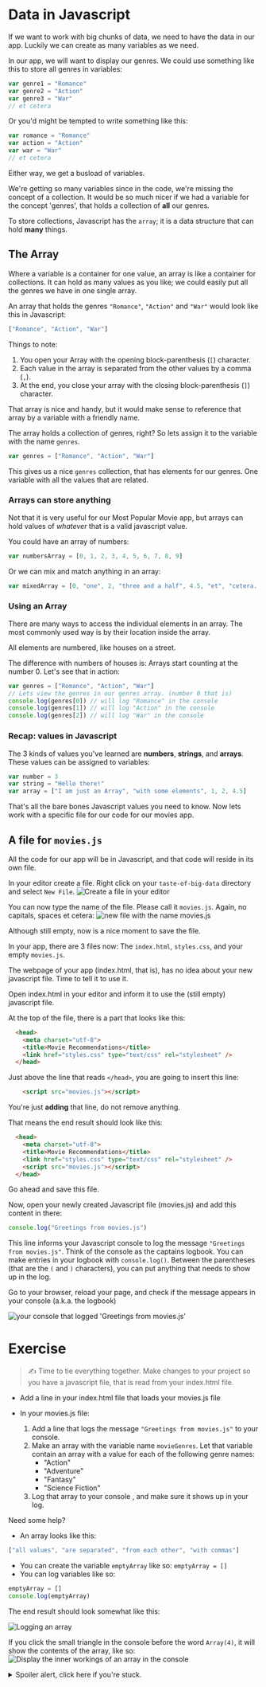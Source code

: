 # Data in Javascript

If we want to work with big chunks of data, we need to have the data in our app.
Luckily we can create as many variables as we need.

In our app, we will want to display our genres. We could use something like this to store all genres in variables:
```javascript
var genre1 = "Romance"
var genre2 = "Action"
var genre3 = "War"
// et cetera
```

Or you'd might be tempted to write something like this:
```javascript
var romance = "Romance"
var action = "Action"
var war = "War"
// et cetera
```

Either way, we get a busload of variables.

We're getting so many variables since in the code, we're missing the concept of a collection. It would be so much nicer if we had a variable for the concept 'genres', that holds a collection of **all** our genres.

To store collections, Javascript has the `array`; it is a data structure that can hold **many** things.

## The Array

Where a variable is a container for one value, an array is like a container for collections.
It can hold as many values as you like; we could easily put all the genres we have in one single array.

An array that holds the genres `"Romance"`, `"Action"` and `"War"` would look like this in Javascript:
```javascript
["Romance", "Action", "War"]
```

Things to note:
1. You open your Array with the opening block-parenthesis (`[`) character.
2. Each value in the array is separated from the other values by a comma (`,`).
3. At the end, you close your array with the closing block-parenthesis (`]`) character.

That array is nice and handy, but it would make sense to reference that array by a variable with a friendly name.

The array holds a collection of genres, right? So lets assign it to the variable with the name `genres`.

```javascript
var genres = ["Romance", "Action", "War"]
```

This gives us a nice `genres` collection, that has elements for our genres. One variable with all the values that are related.

### Arrays can store anything
Not that it is very useful for our Most Popular Movie app, but arrays can hold values of *whatever* that is a valid javascript value.

You could have an array of numbers:
```javascript
var numbersArray = [0, 1, 2, 3, 4, 5, 6, 7, 8, 9]
```

Or we can mix and match anything in an array:

```javascript
var mixedArray = [0, "one", 2, "three and a half", 4.5, "et", "cetera..."]
```

### Using an Array

There are many ways to access the individual elements in an array. The most commonly used way is by their location inside the array.

All elements are numbered, like houses on a street.

The difference with numbers of houses is: Arrays start counting at the number 0. Let's see that in action:

```js
var genres = ["Romance", "Action", "War"]
// Lets view the genres in our genres array. (number 0 that is)
console.log(genres[0]) // will log "Romance" in the console
console.log(genres[1]) // will log "Action" in the console
console.log(genres[2]) // will log "War" in the console
```

### Recap: values in Javascript

The 3 kinds of values you've learned are **numbers**, **strings**, and **arrays**. These values can be assigned to variables:
```javascript
var number = 3
var string = "Hello there!"
var array = ["I am just an Array", "with some elements", 1, 2, 4.5]
```

That's all the bare bones Javascript values you need to know. Now lets work with a specific file for our code for our movies app.

## A file for `movies.js`

All the code for our app will be in Javascript, and that code will reside in its own file.

In your editor create a file.
Right click on your `taste-of-big-data` directory and select `New File`.
![Create a file  in your editor](https://cd.sseu.re/CreateMoviesJSfileInCode.png)

You can now type the name of the file. Please call it `movies.js`. Again, no capitals, spaces et cetera:
![new file with the name movies.js](https://cd.sseu.re/moviesJsFileAboutToBeCreated.png)

Although still empty, now is a nice moment to save the file.

In your app, there are 3 files now: The `index.html`, `styles.css`, and your empty `movies.js`.

The webpage of your app (index.html, that is), has no idea about your new javascript file. Time to tell it to use it.

Open index.html in your editor and inform it to use the (still empty) javascript file.

At the top of the file, there is a part that looks like this:
```html
  <head>
    <meta charset="utf-8">
    <title>Movie Recommendations</title>
    <link href="styles.css" type="text/css" rel="stylesheet" />
  </head>
```

Just above the line that reads `</head>`, you are going to insert this line:
```html
    <script src="movies.js"></script>
```

You're just **adding** that line, do not remove anything.

That means the end result should look like this:
```html
  <head>
    <meta charset="utf-8">
    <title>Movie Recommendations</title>
    <link href="styles.css" type="text/css" rel="stylesheet" />
    <script src="movies.js"></script>
  </head>
```

Go ahead and save this file.

Now, open your newly created Javascript file (movies.js) and add this content in there:
```javascript
console.log("Greetings from movies.js")
```
This line informs your Javascript console to log the message `"Greetings from movies.js"`.
Think of the console as the captains logbook. You can make entries in your logbook with `console.log()`. Between the parentheses (that are the `(` and `)` characters), you can put anything that needs to show up in the log.

Go to your browser, reload your page, and check if the message appears in your console (a.k.a. the logbook)

![your console that logged 'Greetings from movies.js'](https://cd.sseu.re/greetingsFromJavascriptInTheConsole.png)

# Exercise
> ✍️ Time to tie everything together. Make changes to your project so you have a javascript file, that is read from your index.html file.

- Add a line in your index.html file that loads your movies.js file

- In your movies.js file:
  1. Add a line that logs the message `"Greetings from movies.js"` to your console.
  2. Make an array with the variable name `movieGenres`. Let that variable contain an array with a value for each of the following genre names:
      - "Action"
      - "Adventure"
      - "Fantasy"
      - "Science Fiction"
  3. Log that array to your console , and make sure it shows up in your log.

Need some help?
* An array looks like this:
```javascript
["all values", "are separated", "from each other", "with commas"]
```
* You can create the variable `emptyArray` like so: `emptyArray = []`
* You can log variables like so:
```javascript
emptyArray = []
console.log(emptyArray)
```
The end result should look somewhat like this:

![Logging an array](https://cd.sseu.re/ConsoleLoggingAnArray.png)

If you click the small triangle in the console before the word `Array(4)`, it will show the contents of the array, like so:
![Display the inner workings of an array in the console](https://cd.sseu.re/DisplayTheContentsOfAConsoleLoggedArray.png)

<details>
  <summary>Spoiler alert, click here if you're stuck.</summary>
  <p>add a line in your html file, just before the line that reads
    <pre>  &lt;/head&gt;</pre>
    Make sure it looks like this:
    <pre>    &lt;script src="movies.js"&gt;&lt;/script&gt;
  &lt;/head&gt;</pre>
  </p>
  <p>Open the <b>movies.js</b> file in your editor and paste in these lines:
  <pre>
console.log("Greetings from movies.js")
var movieGenres = ["Action", "Adventure", "Fantasy", "Science Fiction"]
console.log(movieGenres)</pre>
  </p>
</details>
